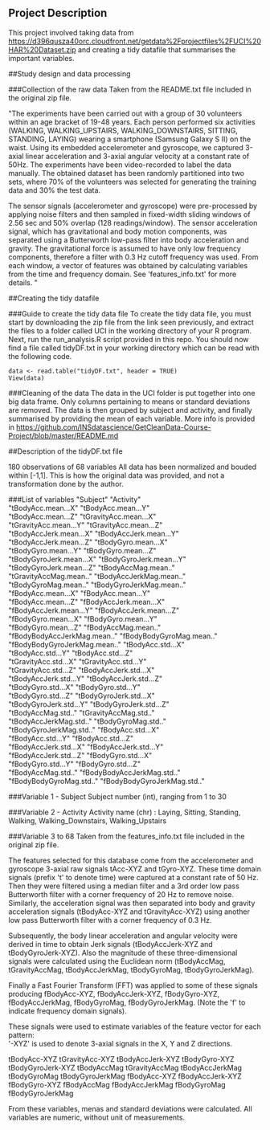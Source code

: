 ## Project Description
This project involved taking data from https://d396qusza40orc.cloudfront.net/getdata%2Fprojectfiles%2FUCI%20HAR%20Dataset.zip and creating a tidy datafile that summarises the important variables.

##Study design and data processing

###Collection of the raw data
Taken from the README.txt file included in the original zip file.

"The experiments have been carried out with a group of 30 volunteers within an age bracket of 19-48 years. Each person performed six activities (WALKING, WALKING_UPSTAIRS, WALKING_DOWNSTAIRS, SITTING, STANDING, LAYING) wearing a smartphone (Samsung Galaxy S II) on the waist. Using its embedded accelerometer and gyroscope, we captured 3-axial linear acceleration and 3-axial angular velocity at a constant rate of 50Hz. The experiments have been video-recorded to label the data manually. The obtained dataset has been randomly partitioned into two sets, where 70% of the volunteers was selected for generating the training data and 30% the test data. 

The sensor signals (accelerometer and gyroscope) were pre-processed by applying noise filters and then sampled in fixed-width sliding windows of 2.56 sec and 50% overlap (128 readings/window). The sensor acceleration signal, which has gravitational and body motion components, was separated using a Butterworth low-pass filter into body acceleration and gravity. The gravitational force is assumed to have only low frequency components, therefore a filter with 0.3 Hz cutoff frequency was used. From each window, a vector of features was obtained by calculating variables from the time and frequency domain. See 'features_info.txt' for more details. "

##Creating the tidy datafile

###Guide to create the tidy data file
To create the tidy data file, you must start by downloading the zip file from the link seen previously, and extract the files to a folder called UCI in the working directory of your R program.
Next, run the run_analysis.R script provided in this repo.
You should now find a file called tidyDF.txt in your working directory which can be read with the following code.

    data <- read.table("tidyDF.txt", header = TRUE) 
    View(data)

###Cleaning of the data
The data in the UCI folder is put together into one big data frame. Only columns pertaining to means or standard deviations are removed. The data is then grouped by subject and activity, and finally summarised by providing the mean of each variable.
More info is provided in https://github.com/INSdatascience/GetCleanData-Course-Project/blob/master/README.md

##Description of the tidyDF.txt file

180 observations of 68 variables
All data has been normalized and bouded within [-1,1]. This is how the original data was provided, and not a transformation done by the author.

###List of variables
"Subject"                     "Activity"                   
"tBodyAcc.mean...X"           "tBodyAcc.mean...Y"          
"tBodyAcc.mean...Z"           "tGravityAcc.mean...X"       
"tGravityAcc.mean...Y"        "tGravityAcc.mean...Z"       
"tBodyAccJerk.mean...X"       "tBodyAccJerk.mean...Y"      
"tBodyAccJerk.mean...Z"       "tBodyGyro.mean...X"         
"tBodyGyro.mean...Y"          "tBodyGyro.mean...Z"         
"tBodyGyroJerk.mean...X"      "tBodyGyroJerk.mean...Y"     
"tBodyGyroJerk.mean...Z"      "tBodyAccMag.mean.."         
"tGravityAccMag.mean.."       "tBodyAccJerkMag.mean.."     
"tBodyGyroMag.mean.."         "tBodyGyroJerkMag.mean.."    
"fBodyAcc.mean...X"           "fBodyAcc.mean...Y"          
"fBodyAcc.mean...Z"           "fBodyAccJerk.mean...X"      
"fBodyAccJerk.mean...Y"       "fBodyAccJerk.mean...Z"      
"fBodyGyro.mean...X"          "fBodyGyro.mean...Y"         
"fBodyGyro.mean...Z"          "fBodyAccMag.mean.."         
"fBodyBodyAccJerkMag.mean.."  "fBodyBodyGyroMag.mean.."    
"fBodyBodyGyroJerkMag.mean.." "tBodyAcc.std...X"           
"tBodyAcc.std...Y"            "tBodyAcc.std...Z"           
"tGravityAcc.std...X"         "tGravityAcc.std...Y"        
"tGravityAcc.std...Z"         "tBodyAccJerk.std...X"       
"tBodyAccJerk.std...Y"        "tBodyAccJerk.std...Z"       
"tBodyGyro.std...X"           "tBodyGyro.std...Y"          
"tBodyGyro.std...Z"           "tBodyGyroJerk.std...X"      
"tBodyGyroJerk.std...Y"       "tBodyGyroJerk.std...Z"      
"tBodyAccMag.std.."           "tGravityAccMag.std.."       
"tBodyAccJerkMag.std.."       "tBodyGyroMag.std.."         
"tBodyGyroJerkMag.std.."      "fBodyAcc.std...X"           
"fBodyAcc.std...Y"            "fBodyAcc.std...Z"           
"fBodyAccJerk.std...X"        "fBodyAccJerk.std...Y"       
"fBodyAccJerk.std...Z"        "fBodyGyro.std...X"          
"fBodyGyro.std...Y"           "fBodyGyro.std...Z"          
"fBodyAccMag.std.."           "fBodyBodyAccJerkMag.std.."  
"fBodyBodyGyroMag.std.."      "fBodyBodyGyroJerkMag.std.." 

###Variable 1 - Subject
Subject number (int), ranging from 1 to 30

###Variable 2 - Activity
Activity name (chr) : Laying, Sitting, Standing, Walking, Walking_Downstairs, Walking_Upstairs

###Variable 3 to 68
Taken from the features_info.txt file included in the original zip file.

The features selected for this database come from the accelerometer and gyroscope 3-axial raw signals tAcc-XYZ and tGyro-XYZ. These time domain signals (prefix 't' to denote time) were captured at a constant rate of 50 Hz. Then they were filtered using a median filter and a 3rd order low pass Butterworth filter with a corner frequency of 20 Hz to remove noise. Similarly, the acceleration signal was then separated into body and gravity acceleration signals (tBodyAcc-XYZ and tGravityAcc-XYZ) using another low pass Butterworth filter with a corner frequency of 0.3 Hz. 

Subsequently, the body linear acceleration and angular velocity were derived in time to obtain Jerk signals (tBodyAccJerk-XYZ and tBodyGyroJerk-XYZ). Also the magnitude of these three-dimensional signals were calculated using the Euclidean norm (tBodyAccMag, tGravityAccMag, tBodyAccJerkMag, tBodyGyroMag, tBodyGyroJerkMag). 

Finally a Fast Fourier Transform (FFT) was applied to some of these signals producing fBodyAcc-XYZ, fBodyAccJerk-XYZ, fBodyGyro-XYZ, fBodyAccJerkMag, fBodyGyroMag, fBodyGyroJerkMag. (Note the 'f' to indicate frequency domain signals). 

These signals were used to estimate variables of the feature vector for each pattern:  
'-XYZ' is used to denote 3-axial signals in the X, Y and Z directions.

tBodyAcc-XYZ
tGravityAcc-XYZ
tBodyAccJerk-XYZ
tBodyGyro-XYZ
tBodyGyroJerk-XYZ
tBodyAccMag
tGravityAccMag
tBodyAccJerkMag
tBodyGyroMag
tBodyGyroJerkMag
fBodyAcc-XYZ
fBodyAccJerk-XYZ
fBodyGyro-XYZ
fBodyAccMag
fBodyAccJerkMag
fBodyGyroMag
fBodyGyroJerkMag

From these variables, menas and standard deviations were calculated.
All variables are numeric, without unit of measurements.
